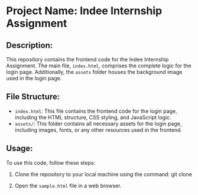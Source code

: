 # Project Name: Indee Internship Assignment

## Description:
This repository contains the frontend code for the Indee Internship Assignment. The main file, `index.html`, comprises the complete logic for the login page. Additionally, the `assets` folder houses the background image used in the login page.

## File Structure:
- `index.html`: This file contains the frontend code for the login page, including the HTML structure, CSS styling, and JavaScript logic.
- `assets/`: This folder contains all necessary assets for the login page, including images, fonts, or any other resources used in the frontend.

## Usage:
To use this code, follow these steps:
1. Clone the repository to your local machine using the command:
  git clone  

2. Open the `sample.html` file in a web browser.
